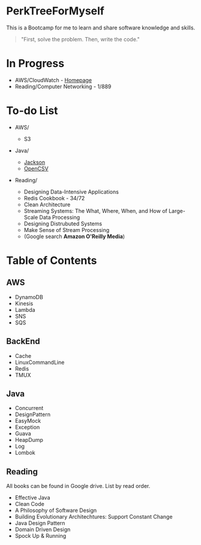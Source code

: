 # PerkTreeForMyself
This is a Bootcamp for me to learn and share software knowledge and skills.

> "First, solve the problem. Then, write the code."

# In Progress
- AWS/CloudWatch - [Homepage](https://aws.amazon.com/cloudwatch/)
- Reading/Computer Networking - 1/889

# To-do List
- AWS/
  - S3

- Java/
  - [Jackson](https://github.com/FasterXML/jackson#documentation)
  - [OpenCSV](http://opencsv.sourceforge.net/)
 
- Reading/
  - Designing Data-Intensive Applications
  - Redis Cookbook - 34/72
  - Clean Architecture
  - Streaming Systems: The What, Where, When, and How of Large-Scale Data Processing
  - Designing Distrubuted Systems
  - Make Sense of Stream Processing
  - (Google search **Amazon O'Reilly Media**)

# Table of Contents
## AWS
- DynamoDB
- Kinesis
- Lambda
- SNS
- SQS

## BackEnd
- Cache
- LinuxCommandLine
- Redis
- TMUX

## Java
- Concurrent
- DesignPattern
- EasyMock
- Exception
- Guava
- HeapDump
- Log
- Lombok

## Reading
All books can be found in Google drive. List by read order.
- Effective Java
- Clean Code
- A Philosophy of Software Design
- Building Evolutionary Architechtures: Support Constant Change
- Java Design Pattern
- Domain Driven Design
- Spock Up & Running

